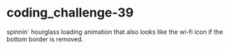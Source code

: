 # coding_challenge-39
spinnin` hourglass loading animation that also looks like the wi-fi icon if the bottom border is removed.
